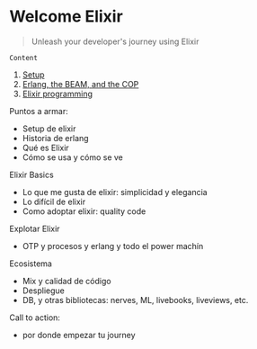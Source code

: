 # Welcome Elixir

> Unleash your developer's journey using Elixir

`Content`
1. [Setup](./setup.md)
2. [Erlang, the BEAM, and the COP](./history.md)
3. [Elixir programming](./intro.md)


Puntos a armar:

- Setup de elixir
- Historia de erlang
- Qué es Elixir
- Cómo se usa y cómo se ve

Elixir Basics
- Lo que me gusta de elixir: simplicidad y elegancia
- Lo difícil de elixir
- Como adoptar elixir: quality code

Explotar Elixir
- OTP y procesos y erlang y todo el power machín

Ecosistema
- Mix y calidad de código
- Despliegue
- DB, y otras bibliotecas: nerves, ML, livebooks, liveviews, etc.

Call to action:
- por donde empezar tu journey


